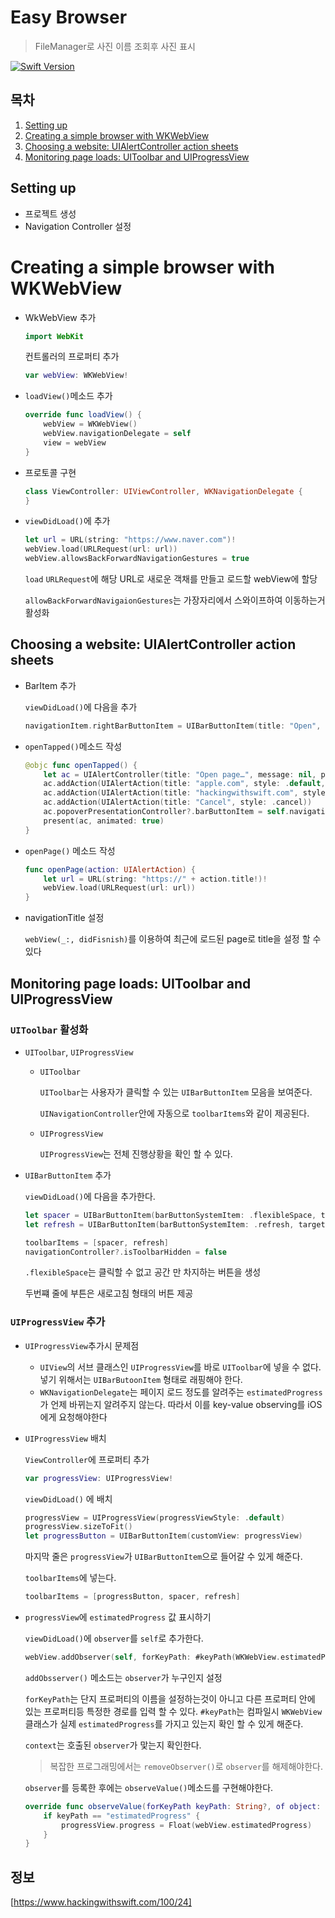 # Easy Browser

> FileManager로 사진 이름 조회후 사진 표시

[![Swift Version][swift-image]][swift-url]

## 목차

1. [Setting up](#setting-up)
2. [Creating a simple browser with WKWebView](#creating-a-simple-browser-with-wkwebview)
3. [Choosing a website: UIAlertController action sheets](#choosing-a-website:-uialertcontroller-action-sheets)
4. [Monitoring page loads: UIToolbar and UIProgressView](#monitoring-page-loads:-uitoolbar-and-UIProgressView)

## Setting up

- 프로젝트 생성
- Navigation Controller 설정

# Creating a simple browser with WKWebView

- WkWebView 추가

  ```swift
  import WebKit
  ```

  컨트롤러의 프로퍼티 추가

  ```swift
  var webView: WKWebView!
  ```

- `loadView()`메소드 추가

  ```swift
  override func loadView() {
      webView = WKWebView()
      webView.navigationDelegate = self
      view = webView
  }
  ```

- 프로토콜 구현

  ```swift
  class ViewController: UIViewController, WKNavigationDelegate {
  }
  ```

- `viewDidLoad()`에 추가

  ```swift
  let url = URL(string: "https://www.naver.com")!
  webView.load(URLRequest(url: url))
  webView.allowsBackForwardNavigationGestures = true
  ```

  `load` `URLRequest`에 해당 URL로 새로운 객채를 만들고 로드할 webView에 할당

  `allowBackForwardNavigaionGestures`는 가장자리에서 스와이프하여 이동하는거 활성화

##   Choosing a website: UIAlertController action sheets

- BarItem 추가

  `viewDidLoad()`에 다음을 추가

  ```swift
  navigationItem.rightBarButtonItem = UIBarButtonItem(title: "Open", style: .plain, target: self, action: #selector(openTapped))
  ```

- `openTapped()`메소드 작성

  ```swift
  @objc func openTapped() {
      let ac = UIAlertController(title: "Open page…", message: nil, preferredStyle: .actionSheet)
      ac.addAction(UIAlertAction(title: "apple.com", style: .default, handler: openPage))
      ac.addAction(UIAlertAction(title: "hackingwithswift.com", style: .default, handler: openPage))
      ac.addAction(UIAlertAction(title: "Cancel", style: .cancel))
      ac.popoverPresentationController?.barButtonItem = self.navigationItem.rightBarButtonItem
      present(ac, animated: true)
  }
  ```

- `openPage()` 메소드 작성

  ```swift
  func openPage(action: UIAlertAction) {
      let url = URL(string: "https://" + action.title!)!
      webView.load(URLRequest(url: url))
  }
  ```

- navigationTitle 설정

  `webView(_:, didFisnish)`를 이용하여 최근에 로드된 page로 title을 설정 할 수 있다

## Monitoring page loads: UIToolbar and UIProgressView

### `UIToolbar` 활성화

- `UIToolbar`, `UIProgressView`

  - `UIToolbar`

    `UIToolbar`는 사용자가 클릭할 수 있는 `UIBarButtonItem` 모음을 보여준다.

    `UINavigationController`안에 자동으로 `toolbarItems`와 같이 제공된다.

  - `UIProgressView`

    `UIProgressView`는 전체 진행상황을 확인 할 수 있다.

- `UIBarButtonItem` 추가

  `viewDidLoad()`에 다음을 추가한다.

  ```swift
  let spacer = UIBarButtonItem(barButtonSystemItem: .flexibleSpace, target: nil, action: nil)
  let refresh = UIBarButtonItem(barButtonSystemItem: .refresh, target: webView, action: #selector(webView.reload))
  
  toolbarItems = [spacer, refresh]
  navigationController?.isToolbarHidden = false
  ```

  `.flexibleSpace`는 클릭할 수 없고 공간 만 차지하는 버튼을 생성

  두번쨰 줄에 부튼은 새로고침 형태의 버튼 제공

### `UIProgressView` 추가

- `UIProgressView`추가시 문제점
    - `UIView`의 서브 클래스인 `UIProgressView`를 바로 `UIToolbar`에 넣을 수 없다. 넣기 위해서는 `UIBarButoonItem` 형태로 래핑해야 한다.
    - `WKNavigationDelegate`는 페이지 로드 정도를 알려주는 `estimatedProgress`가 언제 바뀌는지 알려주지 않는다. 따라서 이를 key-value observing를 iOS에게 요청해야한다

- `UIProgressView` 배치

  `ViewController`에 프로퍼티 추가

  ```swift
  var progressView: UIProgressView!
  ```

  `viewDidLoad()` 에 배치

  ```swift
  progressView = UIProgressView(progressViewStyle: .default)
  progressView.sizeToFit()
  let progressButton = UIBarButtonItem(customView: progressView)
  ```

  마지막 줄은 `progressView`가 `UIBarButtonItem`으로 들어갈 수 있게 해준다.

  `toolbarItems`에 넣는다.

  ```swift
  toolbarItems = [progressButton, spacer, refresh]
  ```

- `progressView`에 `estimatedProgress` 값 표시하기

  `viewDidLoad()`에 `observer`를 `self`로 추가한다.

  ```swift
  webView.addObserver(self, forKeyPath: #keyPath(WKWebView.estimatedProgress), options: .new, context: nil)
  ```

  `addObsserver()` 메소드는 `observer`가 누구인지 설정

  `forKeyPath`는 단지 프로퍼티의 이름을 설정하는것이 아니고 다른 프로퍼티 안에 있는 프로퍼티등 특정한 경로를 입력 할 수 있다. `#keyPath`는 컴파일시 `WKWebView`클래스가 실제 `estimatedProgress`를 가지고 있는지 확인 할 수 있게 해준다.

  `context`는 호출된 `observer`가 맟는지 확인한다.

  > 복잡한 프로그래밍에서는 `removeObserver()`로 `observer`를 해제해야한다.

  `observer`를 등록한 후에는 `observeValue()`메소드를 구현해야한다.

  ```swift
  override func observeValue(forKeyPath keyPath: String?, of object: Any?, change: [NSKeyValueChangeKey : Any]?, context: UnsafeMutableRawPointer?) {
      if keyPath == "estimatedProgress" {
          progressView.progress = Float(webView.estimatedProgress)
      }
  }
  ```

  

## 정보

[https://www.hackingwithswift.com/100/24]

[swift-image]:https://img.shields.io/badge/swift-5-orange.svg
[swift-url]:https://swift.org
